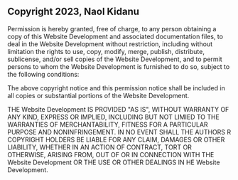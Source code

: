 ## Copyright 2023, Naol Kidanu

Permission is hereby granted, free of charge, to any person obtaining a copy of this Website Development and associated documentation files, to deal in the Website Development without restriction, including without limitation the rights to use, copy, modify, merge, publish, distribute, sublicense, and/or sell copies of the Website Development, and to permit persons to whom the Website Development is furnished to do so, subject to the following conditions:

The above copyright notice and this permission notice shall be included in all copies or substantial portions of the Website Development.

THE Website Development IS PROVIDED "AS IS", WITHOUT WARRANTY OF ANY KIND, EXPRESS OR IMPLIED, INCLUDING BUT NOT LIMIED TO THE WARRANTIES OF MERCHANTABILITY, FITNESS FOR A PARTICULAR PURPOSE AND NONINFRINGEMENT. IN NO EVENT SHALL THE AUTHORS R COPYRIGHT HOLDERS BE LIABLE FOR ANY CLAIM, DAMAGES OR OTHER LIABILITY, WHETHER IN AN ACTION OF CONTRACT, TORT OR OTHERWISE, ARISING FROM, OUT OF OR IN CONNECTION WITH THE Website Development OR THE USE OR OTHER DEALINGS IN HE Website Development.
